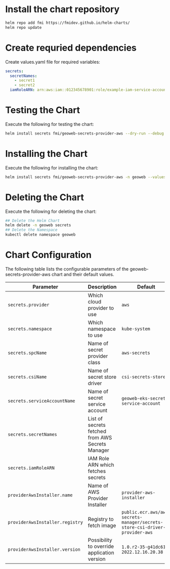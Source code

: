 # Install the chart repository

```bash
helm repo add fmi https://fmidev.github.io/helm-charts/
helm repo update
```

# Create requried dependencies

Create values.yaml file for required variables:
```yaml
secrets:
  secretNames:
    - secret1
    - secret2
  iamRoleARN: arn:aws:iam::012345678901:role/example-iam-service-account-role
```

# Testing the Chart
Execute the following for testing the chart:

```bash
helm install secrets fmi/geoweb-secrets-provider-aws --dry-run --debug -n geoweb --values=./values.yaml
```

# Installing the Chart

Execute the following for installing the chart:

```bash
helm install secrets fmi/geoweb-secrets-provider-aws -n geoweb --values=./values.yaml
```

# Deleting the Chart
Execute the following for deleting the chart:

```bash
## Delete the Helm Chart
helm delete -n geoweb secrets
## Delete the Namespace
kubectl delete namespace geoweb
```

# Chart Configuration
The following table lists the configurable parameters of the geoweb-secrets-provider-aws chart and their default values.

| Parameter | Description | Default |
| - | - | - |
| `secrets.provider` | Which cloud provider to use | `aws` |
| `secrets.namespace` | Which namespace to use | `kube-system` |
| `secrets.spcName` | Name of secret provider class | `aws-secrets` |
| `secrets.csiName` | Name of secret store driver | `csi-secrets-store` |
| `secrets.serviceAccountName` | Name of secret service account | `geoweb-eks-secret-service-account` |
| `secrets.secretNames` | List of secrets fetched from AWS Secrets Manager | |
| `secrets.iamRoleARN` | IAM Role ARN which fetches secrets | |
| `providerAwsInstaller.name` | Name of AWS Provider Installer | `provider-aws-installer` |
| `providerAwsInstaller.registry` | Registry to fetch image | `public.ecr.aws/aws-secrets-manager/secrets-store-csi-driver-provider-aws` |
| `providerAwsInstaller.version` | Possibility to override application version | `1.0.r2-35-g41dc61e-2022.12.16.20.38` |